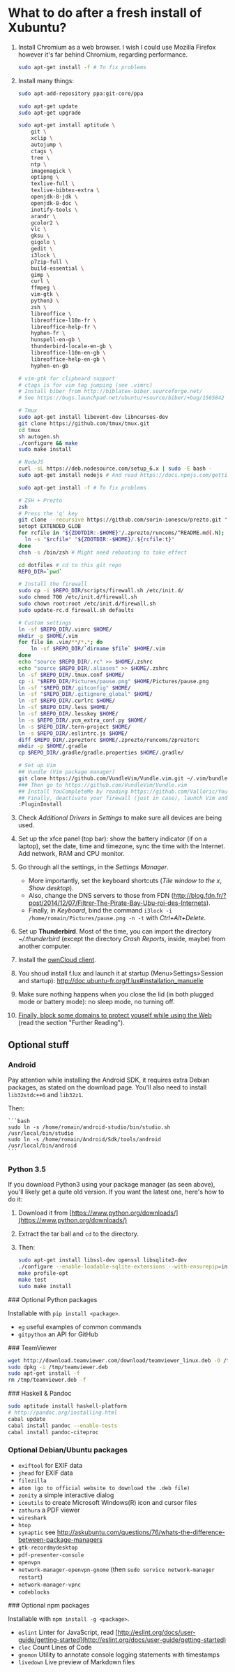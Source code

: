 # What to do after a fresh install of Xubuntu?

1. Install Chromium as a web browser. I wish I could use Mozilla Firefox however it's far behind Chromium, regarding performance.

    ```bash
    sudo apt-get install -f # To fix problems
    ```

2. Install many things:

	```bash
	sudo apt-add-repository ppa:git-core/ppa

	sudo apt-get update
	sudo apt-get upgrade

	sudo apt-get install aptitude \
        git \
        xclip \
        autojump \
        ctags \
        tree \
        ntp \
        imagemagick \
        optipng \
        texlive-full \
        texlive-bibtex-extra \
        openjdk-8-jdk \
        openjdk-8-doc \
        inotify-tools \
        arandr \
        gcolor2 \
        vlc \
        gksu \
        gigolo \
        gedit \
        i3lock \
        p7zip-full \
        build-essential \
        gimp \
        curl \
        ffmpeg \
        vim-gtk \
        python3 \
        zsh \
        libreoffice \
        libreoffice-l10n-fr \
        libreoffice-help-fr \
        hyphen-fr \
        hunspell-en-gb \
        thunderbird-locale-en-gb \
        libreoffice-l10n-en-gb \
        libreoffice-help-en-gb \
        hyphen-en-gb

	# vim-gtk for clipboard support
    # ctags is for vim tag jumping (see .vimrc)
    # Install biber from http://biblatex-biber.sourceforge.net/
    # See https://bugs.launchpad.net/ubuntu/+source/biber/+bug/1565842

    # Tmux
    sudo apt-get install libevent-dev libncurses-dev
    git clone https://github.com/tmux/tmux.git
    cd tmux
    sh autogen.sh
    ./configure && make
    sudo make install

    # NodeJS
	curl -sL https://deb.nodesource.com/setup_6.x | sudo -E bash -
	sudo apt-get install nodejs # And read https://docs.npmjs.com/getting-started/fixing-npm-permissions

	sudo apt-get install -f # To fix problems

    # ZSH + Prezto
    zsh
    # Press the 'q' key
    git clone --recursive https://github.com/sorin-ionescu/prezto.git "${ZDOTDIR:-$HOME}/.zprezto"
    setopt EXTENDED_GLOB
    for rcfile in "${ZDOTDIR:-$HOME}"/.zprezto/runcoms/^README.md(.N); do
      ln -s "$rcfile" "${ZDOTDIR:-$HOME}/.${rcfile:t}"
    done
    chsh -s /bin/zsh # Might need rebooting to take effect

    cd dotfiles # cd to this git repo
    REPO_DIR=`pwd`
    
    # Install the firewall
    sudo cp -i $REPO_DIR/scripts/firewall.sh /etc/init.d/
    sudo chmod 700 /etc/init.d/firewall.sh
    sudo chown root:root /etc/init.d/firewall.sh
    sudo update-rc.d firewall.sh defaults

    # Custom settings
    ln -sf $REPO_DIR/.vimrc $HOME/
    mkdir -p $HOME/.vim
    for file in .vim/**/*.*; do
        ln -sf $REPO_DIR/`dirname $file` $HOME/.vim
    done
    echo "source $REPO_DIR/.rc" >> $HOME/.zshrc
    echo "source $REPO_DIR/.aliases" >> $HOME/.zshrc
    ln -sf $REPO_DIR/.tmux.conf $HOME/
    cp -i "$REPO_DIR/Pictures/pause.png" $HOME/Pictures/pause.png
    ln -sf "$REPO_DIR/.gitconfig" $HOME/
    ln -sf "$REPO_DIR/.gitignore_global" $HOME/
    ln -sf $REPO_DIR/.curlrc $HOME/
    ln -sf $REPO_DIR/.less $HOME/
    ln -sf $REPO_DIR/.lesskey $HOME/
    ln -s $REPO_DIR/.ycm_extra_conf.py $HOME/
    ln -s $REPO_DIR/.tern-project $HOME/
    ln -s $REPO_DIR/.eslintrc.js $HOME/
    diff $REPO_DIR/.zpreztorc $HOME/.zprezto/runcoms/zpreztorc
    mkdir -p $HOME/.gradle
    cp $REPO_DIR/.gradle/gradle.properties $HOME/.gradle/

    # Set up Vim
    ## Vundle (Vim package manager)
    git clone https://github.com/VundleVim/Vundle.vim.git ~/.vim/bundle/Vundle.vim
    ### Then go to https://github.com/VundleVim/Vundle.vim
    ## Install YouCompleteMe by reading https://github.com/Valloric/YouCompleteMe/blob/master/README.md#ubuntu-linux-x64 (no need to read the "Full Installation Guide" section; if you alreadt have Clang on your system, your might use the option `--system-libclang`)
    ## Finally, deactivate your firewall (just in case), launch Vim and run:
    :PluginInstall
	```

3. Check *Additional Drivers* in *Settings* to make sure all devices are being used.

4. Set up the xfce panel (top bar): show the battery indicator (if on a laptop), set the date, time and timezone, sync the time with the Internet. Add network, RAM and CPU monitor.

5. Go through all the settings, in the *Settings Manager*.

    - More importantly, set the keyboard shortcuts (*Tile window to the x*, *Show desktop*).
    - Also, change the DNS servers to those from FDN (http://blog.fdn.fr/?post/2014/12/07/Filtrer-The-Pirate-Bay-Ubu-roi-des-Internets).
    - Finally, in *Keyboard*, bind the command `i3lock -i /home/romain/Pictures/pause.png -n -t` with *Ctrl+Alt+Delete*.

6. Set up **Thunderbird**. Most of the time, you can import the directory *~/.thunderbird* (except the directory *Crash Reports*, inside, maybe) from another computer.

7. Install the [ownCloud client](https://software.opensuse.org/download/package?project=isv:ownCloud:desktop&package=owncloud-client).

8. You shoud install f.lux and launch it at startup (Menu>Settings>Session and startup): http://doc.ubuntu-fr.org/f.lux#installation_manuelle

9. Make sure nothing happens when you close the lid (in both plugged mode or battery mode): no sleep mode, no turning off.

10. [Finally, block some domains to protect youself while using the Web](http://blog.romainpellerin.eu/yes-privacy-matters.html) (read the section "Further Reading").

## Optional stuff

### Android

Pay attention while installing the Android SDK, it requires extra Debian packages, as stated on the download page. You'll also need to install `lib32stdc++6` and `lib32z1`.

Then:

    ```bash
    sudo ln -s /home/romain/android-studio/bin/studio.sh /usr/local/bin/studio
    sudo ln -s /home/romain/Android/Sdk/tools/android /usr/local/bin/android
    ```

### Python 3.5

If you download Python3 using your package manager (as seen above), you'll likely get a quite old version. If you want the latest one, here's how to do it:

1. Download it from [https://www.python.org/downloads/](https://www.python.org/downloads/)
2. Extract the tar ball and `cd` to the directory.
3. Then:

    ```bash
    sudo apt-get install libssl-dev openssl libsqlite3-dev
    ./configure --enable-loadable-sqlite-extensions --with-ensurepip=install
    make profile-opt
    make test
    sudo make install
    ```

### Optional Python packages

Installable with `pip install <package>`.

- `eg` useful examples of common commands
- `gitpython` an API for GitHub

### TeamViewer

```bash
wget http://download.teamviewer.com/download/teamviewer_linux.deb -O /tmp/teamviewer.deb
sudo dpkg -i /tmp/teamviewer.deb
sudo apt-get install -f
rm /tmp/teamviewer.deb -f
```

### Haskell & Pandoc

```bash
sudo aptitude install haskell-platform
# http://pandoc.org/installing.html
cabal update
cabal install pandoc --enable-tests
cabal install pandoc-citeproc
```

### Optional Debian/Ubuntu packages

- `exiftool` for EXIF data
- `jhead` for EXIF data
- `filezilla`
- `atom (go to official website to download the .deb file)`
- `zenity` a simple interactive dialog
- `icoutils` to create Microsoft Windows(R) icon and cursor files
- `zathura` a PDF viewer
- `wireshark`
- `htop`
- `synaptic` see http://askubuntu.com/questions/76/whats-the-difference-between-package-managers
- `gtk-recordmydesktop`
- `pdf-presenter-console`
- `openvpn`
- `network-manager-openvpn-gnome` (then `sudo service network-manager restart`)
- `network-manager-vpnc`
- `codeblocks`

### Optional npm packages

Installable with `npm install -g <package>`.

- `eslint` Linter for JavaScript, read [http://eslint.org/docs/user-guide/getting-started](http://eslint.org/docs/user-guide/getting-started)
- `cloc` Count Lines of Code
- `gnomon` Utility to annotate console logging statements with timestamps
- `livedown` Live preview of Markdown files
